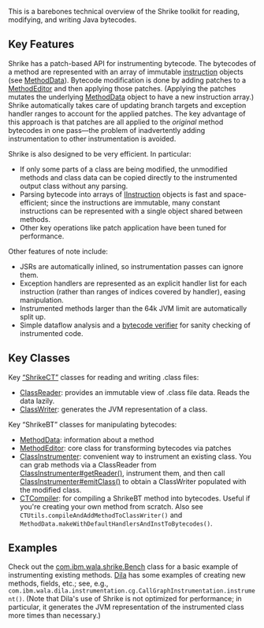 This is a barebones technical overview of the Shrike toolkit for reading, modifying, and writing Java bytecodes.

Key Features
------------

Shrike has a patch-based API for instrumenting bytecode. The bytecodes of a method are represented with an array of immutable [instruction] objects (see [MethodData]). Bytecode modification is done by adding patches to a [MethodEditor] and then applying those patches. (Applying the patches mutates the underlying [MethodData] object to have a new instruction array.) Shrike automatically takes care of updating branch targets and exception handler ranges to account for the applied patches. The key advantage of this approach is that patches are all applied to the <em>original</em> method bytecodes in one pass—the problem of inadvertently adding instrumentation to other instrumentation is avoided.

Shrike is also designed to be very efficient. In particular:

-   If only some parts of a class are being modified, the unmodified methods and class data can be copied directly to the instrumented output class without any parsing.
-   Parsing bytecode into arrays of [IInstruction][instruction] objects is fast and space-efficient; since the instructions are immutable, many constant instructions can be represented with a single object shared between methods.
-   Other key operations like patch application have been tuned for performance.

Other features of note include:

-   JSRs are automatically inlined, so instrumentation passes can ignore them.
-   Exception handlers are represented as an explicit handler list for each instruction (rather than ranges of indices covered by handler), easing manipulation.
-   Instrumented methods larger than the 64k JVM limit are automatically split up.
-   Simple dataflow analysis and a [bytecode verifier] for sanity checking of instrumented code.

Key Classes
-----------

Key [“ShrikeCT”] classes for reading and writing .class files:

-   [ClassReader]: provides an immutable view of .class file data. Reads the data lazily.
-   [ClassWriter]: generates the JVM representation of a class.

Key “ShrikeBT” classes for manipulating bytecodes:

-   [MethodData]: information about a method
-   [MethodEditor]: core class for transforming bytecodes via patches
-   [ClassInstrumenter]: convenient way to instrument an existing class. You can grab methods via a ClassReader from [ClassInstrumenter#getReader()](http://wala.sourceforge.net/javadocs/trunk/com/ibm/wala/shrikeBT/shrikeCT/ClassInstrumenter.html#getReader()), instrument them, and then call [ClassInstrumenter#emitClass()](http://wala.sourceforge.net/javadocs/trunk/com/ibm/wala/shrikeBT/shrikeCT/ClassInstrumenter.html#emitClass()) to obtain a ClassWriter populated with the modified class.
-   [CTCompiler]: for compiling a ShrikeBT method into bytecodes. Useful if you're creating your own method from scratch. Also see `CTUtils.compileAndAddMethodToClassWriter()` and `MethodData.makeWithDefaultHandlersAndInstToBytecodes()`.

Examples
--------

Check out the [com.ibm.wala.shrike.Bench] class for a basic example of instrumenting existing methods. [Dila] has some examples of creating new methods, fields, etc.; see, e.g., `com.ibm.wala.dila.instrumentation.cg.CallGraphInstrumentation.instrument()`. (Note that Dila's use of Shrike is not optimized for performance; in particular, it generates the JVM representation of the instrumented class more times than necessary.)

  [“ShrikeCT”]: http://wala.sourceforge.net/javadocs/trunk/com/ibm/wala/shrikeCT/package-summary.html
  [ClassReader]: http://wala.sourceforge.net/javadocs/trunk/com/ibm/wala/shrikeCT/ClassReader.html
  [ClassWriter]: http://wala.sourceforge.net/javadocs/trunk/com/ibm/wala/shrikeCT/ClassWriter.html
  [MethodData]: http://wala.sourceforge.net/javadocs/trunk/com/ibm/wala/shrikeBT/MethodData.html
  [MethodEditor]: http://wala.sourceforge.net/javadocs/trunk/com/ibm/wala/shrikeBT/MethodEditor.html
  [ClassInstrumenter]: http://wala.sourceforge.net/javadocs/trunk/com/ibm/wala/shrikeBT/shrikeCT/ClassInstrumenter.html
  [CTCompiler]: http://wala.sourceforge.net/javadocs/trunk/com/ibm/wala/shrikeBT/shrikeCT/CTCompiler.html
  [com.ibm.wala.shrike.Bench]: http://wala.sourceforge.net/javadocs/trunk/com/ibm/wala/shrike/bench/Bench.html
  [Dila]: GettingStarted:wala.dila "wikilink"
  [instruction]: http://wala.sourceforge.net/javadocs/trunk/com/ibm/wala/shrikeBT/IInstruction.html
  [MethodData]: http://wala.sourceforge.net/javadocs/trunk/com/ibm/wala/shrikeBT/MethodData.html
  [MethodEditor]: http://wala.sourceforge.net/javadocs/trunk/com/ibm/wala/shrikeBT/MethodEditor.html
  [bytecode verifier]: http://wala.sourceforge.net/javadocs/trunk/com/ibm/wala/shrikeBT/analysis/Verifier.html